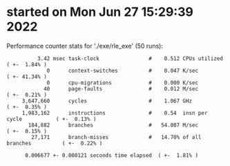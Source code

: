 # started on Mon Jun 27 15:29:39 2022


 Performance counter stats for './exe/rle_exe' (50 runs):

              3.42 msec task-clock                #    0.512 CPUs utilized            ( +-  1.84% )
                 0      context-switches          #    0.047 K/sec                    ( +- 41.34% )
                 0      cpu-migrations            #    0.000 K/sec                  
                40      page-faults               #    0.012 M/sec                    ( +-  0.21% )
         3,647,660      cycles                    #    1.067 GHz                      ( +-  0.35% )
         1,983,162      instructions              #    0.54  insn per cycle           ( +-  0.13% )
           184,882      branches                  #   54.087 M/sec                    ( +-  0.15% )
            27,171      branch-misses             #   14.70% of all branches          ( +-  0.22% )

          0.006677 +- 0.000121 seconds time elapsed  ( +-  1.81% )


